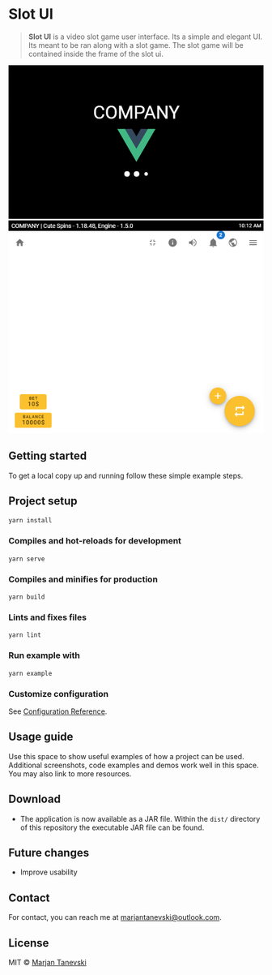 # Slot UI

> **Slot UI** is a video slot game user interface. Its a simple and elegant UI. Its meant to be ran along with a slot game. The slot game will be contained inside the frame of the slot ui.

![Image](screenshot1.png)
<br/>
![Image](screenshot2.png)

## Getting started

To get a local copy up and running follow these simple example steps.

## Project setup

```
yarn install
```

### Compiles and hot-reloads for development

```
yarn serve
```

### Compiles and minifies for production

```
yarn build
```

### Lints and fixes files

```
yarn lint
```

### Run example with

```
yarn example
```

### Customize configuration

See [Configuration Reference](https://cli.vuejs.org/config/).

## Usage guide

Use this space to show useful examples of how a project can be used. Additional screenshots, code examples and demos work well in this space. You may also link to more resources.

## Download

- The application is now available as a JAR file. Within the `dist/` directory of this repository the executable JAR file can be found.

## Future changes

- Improve usability

## Contact

For contact, you can reach me at [marjantanevski@outlook.com](marjantanevski@outlook.com).

## License

MIT © [Marjan Tanevski](marjantanevski@outlook.com)
